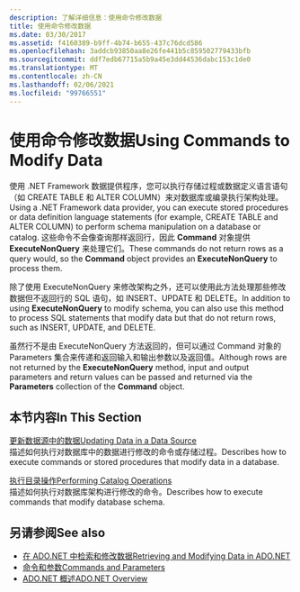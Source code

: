 ```yaml
---
description: 了解详细信息：使用命令修改数据
title: 使用命令修改数据
ms.date: 03/30/2017
ms.assetid: f4160389-b9ff-4b74-b655-437c76dcd586
ms.openlocfilehash: 3addcb93850aa8e26fe441b5c859502779433bfb
ms.sourcegitcommit: ddf7edb67715a5b9a45e3dd44536dabc153c1de0
ms.translationtype: MT
ms.contentlocale: zh-CN
ms.lasthandoff: 02/06/2021
ms.locfileid: "99766551"
---
```

# <a name="using-commands-to-modify-data"></a><span data-ttu-id="c2d4d-103">使用命令修改数据</span><span class="sxs-lookup"><span data-stu-id="c2d4d-103">Using Commands to Modify Data</span></span>

<span data-ttu-id="c2d4d-104">使用 .NET Framework 数据提供程序，您可以执行存储过程或数据定义语言语句（如 CREATE TABLE 和 ALTER COLUMN）来对数据库或编录执行架构处理。</span><span class="sxs-lookup"><span data-stu-id="c2d4d-104">Using a .NET Framework data provider, you can execute stored procedures or data definition language statements (for example, CREATE TABLE and ALTER COLUMN) to perform schema manipulation on a database or catalog.</span></span> <span data-ttu-id="c2d4d-105">这些命令不会像查询那样返回行，因此 **Command** 对象提供 **ExecuteNonQuery** 来处理它们。</span><span class="sxs-lookup"><span data-stu-id="c2d4d-105">These commands do not return rows as a query would, so the **Command** object provides an **ExecuteNonQuery** to process them.</span></span>  
  
 <span data-ttu-id="c2d4d-106">除了使用 ExecuteNonQuery 来修改架构之外，还可以使用此方法处理那些修改数据但不返回行的 SQL 语句，如 INSERT、UPDATE 和 DELETE。</span><span class="sxs-lookup"><span data-stu-id="c2d4d-106">In addition to using **ExecuteNonQuery** to modify schema, you can also use this method to process SQL statements that modify data but that do not return rows, such as INSERT, UPDATE, and DELETE.</span></span>  
  
 <span data-ttu-id="c2d4d-107">虽然行不是由 ExecuteNonQuery 方法返回的，但可以通过 Command 对象的 Parameters 集合来传递和返回输入和输出参数以及返回值。</span><span class="sxs-lookup"><span data-stu-id="c2d4d-107">Although rows are not returned by the **ExecuteNonQuery** method, input and output parameters and return values can be passed and returned via the **Parameters** collection of the **Command** object.</span></span>  
  
## <a name="in-this-section"></a><span data-ttu-id="c2d4d-108">本节内容</span><span class="sxs-lookup"><span data-stu-id="c2d4d-108">In This Section</span></span>  

 [<span data-ttu-id="c2d4d-109">更新数据源中的数据</span><span class="sxs-lookup"><span data-stu-id="c2d4d-109">Updating Data in a Data Source</span></span>](updating-data-in-a-data-source.md)  
 <span data-ttu-id="c2d4d-110">描述如何执行对数据库中的数据进行修改的命令或存储过程。</span><span class="sxs-lookup"><span data-stu-id="c2d4d-110">Describes how to execute commands or stored procedures that modify data in a database.</span></span>  
  
 [<span data-ttu-id="c2d4d-111">执行目录操作</span><span class="sxs-lookup"><span data-stu-id="c2d4d-111">Performing Catalog Operations</span></span>](performing-catalog-operations.md)  
 <span data-ttu-id="c2d4d-112">描述如何执行对数据库架构进行修改的命令。</span><span class="sxs-lookup"><span data-stu-id="c2d4d-112">Describes how to execute commands that modify database schema.</span></span>  
  
## <a name="see-also"></a><span data-ttu-id="c2d4d-113">另请参阅</span><span class="sxs-lookup"><span data-stu-id="c2d4d-113">See also</span></span>

- [<span data-ttu-id="c2d4d-114">在 ADO.NET 中检索和修改数据</span><span class="sxs-lookup"><span data-stu-id="c2d4d-114">Retrieving and Modifying Data in ADO.NET</span></span>](retrieving-and-modifying-data.md)
- [<span data-ttu-id="c2d4d-115">命令和参数</span><span class="sxs-lookup"><span data-stu-id="c2d4d-115">Commands and Parameters</span></span>](commands-and-parameters.md)
- [<span data-ttu-id="c2d4d-116">ADO.NET 概述</span><span class="sxs-lookup"><span data-stu-id="c2d4d-116">ADO.NET Overview</span></span>](ado-net-overview.md)
